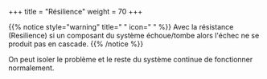 +++
title = "Résilience"
weight = 70
+++

{{% notice style="warning" title=" " icon=" " %}}
Avec la résistance (Resilience) si un composant du système échoue/tombe alors l'échec ne se produit pas en cascade.
{{% /notice %}}

On peut isoler le problème et le reste du système continue de fonctionner normalement.